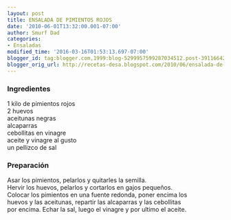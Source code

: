 ```yaml
---
layout: post
title: ENSALADA DE PIMIENTOS ROJOS
date: '2010-06-01T13:32:00.001-07:00'
author: Smurf Dad
categories:
- Ensaladas
modified_time: '2016-03-16T01:53:13.697-07:00'
blogger_id: tag:blogger.com,1999:blog-5299957599287034512.post-3911664219889113078
blogger_orig_url: http://recetas-desa.blogspot.com/2010/06/ensalada-de-pimientos-rojos.html
---
```


<h3>Ingredientes</h3>1 kilo de pimientos rojos<br />2 huevos<br />aceitunas negras<br />alcaparras<br />cebollitas en vinagre<br />aceite y vinagre al gusto<br />un pellizco de sal<br /><h3>Preparación</h3>Asar los pimientos, pelarlos y quitarles la semilla.<br />Hervir los huevos, pelarlos y cortarlos en gajos pequeños.<br />Colocar los pimientos en una fuente redonda, poner encima los<br />huevos y las aceitunas, repartir las alcaparras y las cebollitas<br />por encima. Echar la sal, luego el vinagre y por ultimo el aceite.